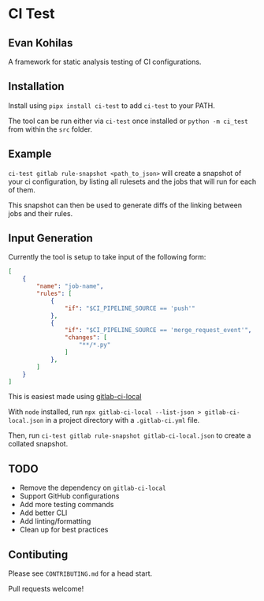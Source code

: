 # CI Test
## Evan Kohilas

A framework for static analysis testing of CI configurations.

## Installation

Install using `pipx install ci-test` to add `ci-test` to your PATH.

The tool can be run either via `ci-test` once installed or `python -m ci_test` from within the `src` folder.

## Example

`ci-test gitlab rule-snapshot <path_to_json>` will create a snapshot of your ci configuration, by listing all rulesets and the jobs that will run for each of them.

This snapshot can then be used to generate diffs of the linking between jobs and their rules.

## Input Generation

Currently the tool is setup to take input of the following form:

```json
[
    {
        "name": "job-name",
        "rules": [
            {
                "if": "$CI_PIPELINE_SOURCE == 'push'"
            },
            {
                "if": "$CI_PIPELINE_SOURCE == 'merge_request_event'",
                "changes": [
                    "**/*.py"
                ]
            },
        ]
    }
]
```

This is easiest made using [gitlab-ci-local](https://github.com/firecow/gitlab-ci-local)

With `node` installed, run `npx gitlab-ci-local --list-json > gitlab-ci-local.json` in a project directory with a `.gitlab-ci.yml` file.

Then, run `ci-test gitlab rule-snapshot gitlab-ci-local.json` to create a collated snapshot.

## TODO

- Remove the dependency on `gitlab-ci-local`
- Support GitHub configurations
- Add more testing commands
- Add better CLI
- Add linting/formatting
- Clean up for best practices

## Contibuting

Please see `CONTRIBUTING.md` for a head start.

Pull requests welcome!


